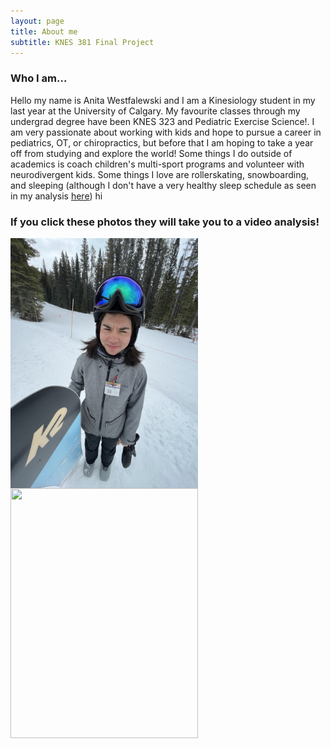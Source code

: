 ```yaml
---
layout: page
title: About me
subtitle: KNES 381 Final Project
---
```


### Who I am...
Hello my name is Anita Westfalewski and I am a Kinesiology student in my last year at the University of Calgary. My favourite classes through my undergrad degree have been KNES 323 and Pediatric Exercise Science!. I am very passionate about working with kids and hope to pursue a career in pediatrics, OT, or chiropractics, but before that I am hoping to take a year off from studying and explore the world! Some things I do outside of academics is coach children's multi-sport programs and volunteer with neurodivergent kids. Some things I love are rollerskating, snowboarding, and sleeping (although I don't have a very healthy sleep schedule as seen in my analysis [here](https://anita-westfalewski.github.io/381_FinalProject/excel/)) hi

### If you click these photos they will take you to a video analysis!
[<img align ="left" width="300" height="400" src="IMG_6142.jpeg">](snowboarding.md) 

[<img align ="center" width="300" height="400" src="KNES381FINALPROJ/IMG_2414.jpg">](rollerskating.md)

